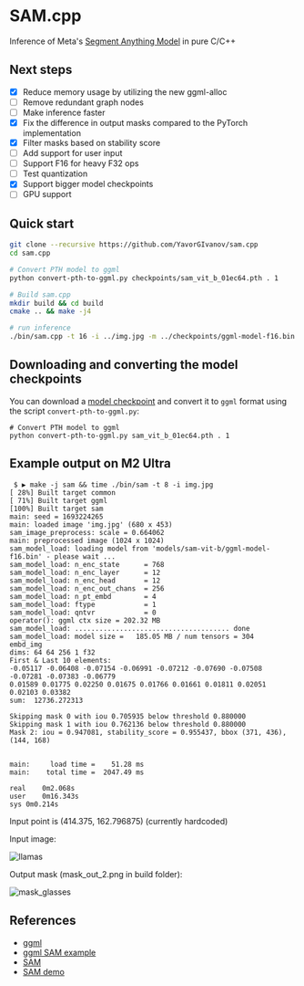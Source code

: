 # SAM.cpp

Inference of Meta's [Segment Anything Model](https://github.com/facebookresearch/segment-anything/) in pure C/C++

## Next steps

- [X] Reduce memory usage by utilizing the new ggml-alloc
- [ ] Remove redundant graph nodes
- [ ] Make inference faster
- [X] Fix the difference in output masks compared to the PyTorch implementation
- [X] Filter masks based on stability score
- [ ] Add support for user input
- [ ] Support F16 for heavy F32 ops
- [ ] Test quantization
- [X] Support bigger model checkpoints
- [ ] GPU support

## Quick start
```bash
git clone --recursive https://github.com/YavorGIvanov/sam.cpp
cd sam.cpp

# Convert PTH model to ggml
python convert-pth-to-ggml.py checkpoints/sam_vit_b_01ec64.pth . 1

# Build sam.cpp
mkdir build && cd build
cmake .. && make -j4

# run inference
./bin/sam.cpp -t 16 -i ../img.jpg -m ../checkpoints/ggml-model-f16.bin
```

## Downloading and converting the model checkpoints

You can download a [model checkpoint](https://github.com/facebookresearch/segment-anything/tree/main#model-checkpoints) and convert it to `ggml` format using the script `convert-pth-to-ggml.py`:

```
# Convert PTH model to ggml
python convert-pth-to-ggml.py sam_vit_b_01ec64.pth . 1
```

## Example output on M2 Ultra
```
 $ ▶ make -j sam && time ./bin/sam -t 8 -i img.jpg
[ 28%] Built target common
[ 71%] Built target ggml
[100%] Built target sam
main: seed = 1693224265
main: loaded image 'img.jpg' (680 x 453)
sam_image_preprocess: scale = 0.664062
main: preprocessed image (1024 x 1024)
sam_model_load: loading model from 'models/sam-vit-b/ggml-model-f16.bin' - please wait ...
sam_model_load: n_enc_state      = 768
sam_model_load: n_enc_layer      = 12
sam_model_load: n_enc_head       = 12
sam_model_load: n_enc_out_chans  = 256
sam_model_load: n_pt_embd        = 4
sam_model_load: ftype            = 1
sam_model_load: qntvr            = 0
operator(): ggml ctx size = 202.32 MB
sam_model_load: ...................................... done
sam_model_load: model size =   185.05 MB / num tensors = 304
embd_img
dims: 64 64 256 1 f32
First & Last 10 elements:
-0.05117 -0.06408 -0.07154 -0.06991 -0.07212 -0.07690 -0.07508 -0.07281 -0.07383 -0.06779
0.01589 0.01775 0.02250 0.01675 0.01766 0.01661 0.01811 0.02051 0.02103 0.03382
sum:  12736.272313

Skipping mask 0 with iou 0.705935 below threshold 0.880000
Skipping mask 1 with iou 0.762136 below threshold 0.880000
Mask 2: iou = 0.947081, stability_score = 0.955437, bbox (371, 436), (144, 168)


main:     load time =    51.28 ms
main:    total time =  2047.49 ms

real	0m2.068s
user	0m16.343s
sys	0m0.214s
```

Input point is (414.375, 162.796875) (currently hardcoded)

Input image:

![llamas](https://user-images.githubusercontent.com/8558655/261301565-37b7bf4b-bf91-40cf-8ec1-1532316e1612.jpg)

Output mask (mask_out_2.png in build folder):

![mask_glasses](https://user-images.githubusercontent.com/8558655/263706800-47eeea30-1457-4c87-938b-8f11536c5aa7.png)

## References

- [ggml](https://github.com/ggerganov/ggml)
- [ggml SAM example](https://github.com/ggerganov/ggml/tree/master/examples/sam)
- [SAM](https://segment-anything.com/)
- [SAM demo](https://segment-anything.com/demo)
